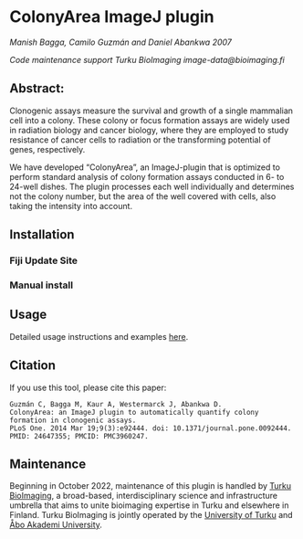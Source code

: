 # ColonyArea ImageJ plugin

_Manish Bagga, Camilo Guzmán and Daniel Abankwa 2007_

_Code maintenance support Turku BioImaging image-data@bioimaging.fi_

## Abstract:

Clonogenic assays measure the survival and growth of a single mammalian cell into a colony. These colony or focus formation assays are widely used in radiation biology and cancer biology, where they are employed to study resistance of cancer cells to radiation or the transforming potential of genes, respectively.

We have developed “ColonyArea”, an ImageJ-plugin that is optimized to perform standard analysis of colony formation assays conducted in 6- to 24-well dishes. The plugin processes each well individually and determines not the colony number, but the area of the well covered with cells, also taking the intensity into account.

## Installation

### Fiji Update Site

### Manual install

## Usage

Detailed usage instructions and examples [here](https://github.com/Turku-BioImaging/ColonyArea/blob/main/USAGE.md).

## Citation

If you use this tool, please cite this paper:

```
Guzmán C, Bagga M, Kaur A, Westermarck J, Abankwa D.
ColonyArea: an ImageJ plugin to automatically quantify colony formation in clonogenic assays.
PLoS One. 2014 Mar 19;9(3):e92444. doi: 10.1371/journal.pone.0092444. PMID: 24647355; PMCID: PMC3960247.
```

## Maintenance

Beginning in October 2022, maintenance of this plugin is handled by [Turku BioImaging](https://bioimaging.fi), a broad-based, interdisciplinary science and infrastructure umbrella that aims to unite bioimaging expertise in Turku and elsewhere in Finland. Turku BioImaging is jointly operated by the [University of Turku](https://utu.fi) and [Åbo Akademi University](https://abo.fi).
